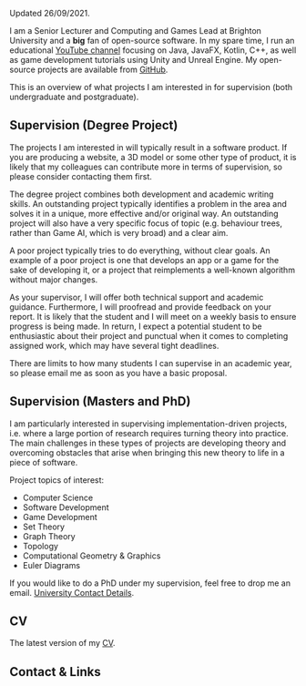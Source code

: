 Updated 26/09/2021.

I am a Senior Lecturer and Computing and Games Lead at Brighton University and a **big** fan of open-source software. In my spare time, I run an educational [YouTube channel](https://www.youtube.com/almasb0/videos) focusing on Java, JavaFX, Kotlin, C++, as well as game development tutorials using Unity and Unreal Engine. My open-source projects are available from [GitHub](https://github.com/AlmasB).

This is an overview of what projects I am interested in for supervision (both undergraduate and postgraduate).

## Supervision (Degree Project)

The projects I am interested in will typically result in a software product. If you are producing a website, a 3D model or some other type of product, it is likely that my colleagues can contribute more in terms of supervision, so please consider contacting them first.

The degree project combines both development and academic writing skills. An outstanding project typically identifies a problem in the area and solves it in a unique, more effective and/or original way. An outstanding project will also have a very specific focus of topic (e.g. behaviour trees, rather than Game AI, which is very broad) and a clear aim.

A poor project typically tries to do everything, without clear goals. An example of a poor project is one that develops an app or a game for the sake of developing it, or a project that reimplements a well-known algorithm without major changes.

As your supervisor, I will offer both technical support and academic guidance. Furthermore, I will proofread and provide feedback on your report. It is likely that the student and I will meet on a weekly basis to ensure progress is being made. In return, I expect a potential student to be enthusiastic about their project and punctual when it comes to completing assigned work, which may have several tight deadlines.

There are limits to how many students I can supervise in an academic year, so please email me as soon as you have a basic proposal.

## Supervision (Masters and PhD)

I am particularly interested in supervising implementation-driven projects, i.e. where a large portion of research requires turning theory into practice. The main challenges in these types of projects are developing theory and overcoming obstacles that arise when bringing this new theory to life in a piece of software.

Project topics of interest:

* Computer Science
* Software Development
* Game Development
* Set Theory
* Graph Theory
* Topology
* Computational Geometry & Graphics
* Euler Diagrams

If you would like to do a PhD under my supervision, feel free to drop me an email. [University Contact Details](https://research.brighton.ac.uk/en/persons/almas-baimagambetov).

## CV

The latest version of my [CV](https://github.com/AlmasB/CV/blob/master/cv.pdf).

## Contact & Links

<a target="_blank" href="https://linkedin.com/in/AlmasB"><i class="fa fa-linkedin-square fa-2x"></i></a>
<a target="_blank" href="https://twitter.com/AlmasBaim"><i class="fa fa-twitter fa-2x"></i></a>
<a target="_blank" href="https://www.youtube.com/almasb0/videos"><i class="fa fa-youtube fa-2x"></i></a>